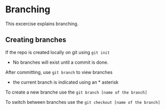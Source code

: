 # Branching 
This excercise explains branching.

## Creating branches
If the repo is created locally on git using ```git init```
* No branches will exist until a commit is done.

After committing, use ```git branch``` to view branches
* the current branch is indicated using an \* asterisk

To create a new branche use the ```git branch [name of the branch]```

To switch between branches use the ```git checkout [name of the branch]``` 